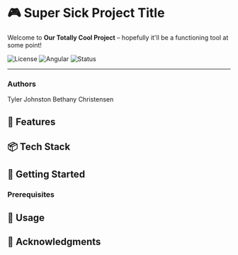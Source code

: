 # 🎮 Super Sick Project Title

Welcome to **Our Totally Cool Project** – hopefully it'll be a functioning tool at some point!

![License](https://img.shields.io/badge/license-MIT-blue)
![Angular](https://img.shields.io/badge/Built_With-Angular-red)
![Status](https://img.shields.io/badge/Status-Work_in_Progress-yellow)

---
### Authors
Tyler Johnston
Bethany Christensen

## 🚀 Features


## 📦 Tech Stack


## 🎨 Getting Started

### Prerequisites

## 📖 Usage

## 🎉 Acknowledgments


